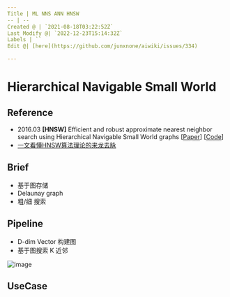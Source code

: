 ```yaml
---
Title | ML NNS ANN HNSW
-- | --
Created @ | `2021-08-18T03:22:52Z`
Last Modify @| `2022-12-23T15:14:32Z`
Labels | ``
Edit @| [here](https://github.com/junxnone/aiwiki/issues/334)

---
```


# Hierarchical Navigable Small World
## Reference
- 2016.03 **[HNSW]** Efficient and robust approximate nearest neighbor search using Hierarchical Navigable Small World graphs [[Paper](https://arxiv.org/abs/1603.09320)] [[Code](https://github.com/nmslib/hnswlib)]
- [一文看懂HNSW算法理论的来龙去脉](https://blog.csdn.net/u011233351/article/details/85116719)

## Brief
- 基于图存储
- Delaunay graph
- 粗/细 搜索


## Pipeline
- D-dim Vector 构建图
- 基于图搜索 K 近邻


![image](https://user-images.githubusercontent.com/2216970/130168525-c0205970-d163-44f3-b9a3-e7138df489dc.png)

## UseCase

